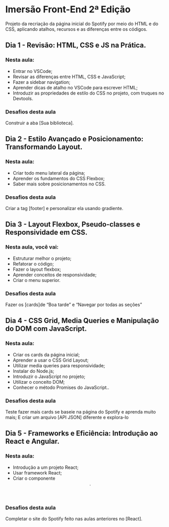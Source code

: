 # Imersão Front-End 2ª Edição
Projeto da recriação da página inicial do Spotify por meio do HTML e do CSS, aplicando atalhos, recursos e as diferenças entre os códigos.

## Dia 1 - Revisão: HTML, CSS e JS na Prática.
### Nesta aula:
- Entrar no VSCode;
- Revisar as diferenças entre HTML, CSS e JavaScript;
- Fazer a sidebar navigation;
- Aprender dicas de atalho no VSCode para escrever HTML;
- Introduzir as propriedades de estilo do CSS no projeto, com truques no Devtools.

### Desafios desta aula
Construir a aba [Sua biblioteca].


## Dia 2 - Estilo Avançado e Posicionamento: Transformando Layout.
### Nesta aula:
- Criar todo menu lateral da página;
- Aprender os fundamentos do CSS Flexbox;
- Saber mais sobre posicionamentos no CSS.

### Desafios desta aula
Criar a tag [footer] e personalizar ela usando gradiente.


## Dia 3 - Layout Flexbox, Pseudo-classes e Responsividade em CSS.

### Nesta aula, você vai:
- Estruturar melhor o projeto;
- Refatorar o código;
- Fazer o layout flexbox;
- Aprender conceitos de responsividade;
- Criar o menu superior.

### Desafios desta aula
Fazer os [cards]de “Boa tarde” e “Navegar por todas as seções”


## Dia 4 - CSS Grid, Media Queries e Manipulação do DOM com JavaScript.

### Nesta aula:
- Criar os cards da página inicial;
- Aprender a usar o CSS Grid Layout;
- Utilizar media queries para responsividade;
- Instalar do Node.js;
- Introduzir o JavaScript no projeto;
- Utilizar o conceito DOM;
- Conhecer o método Promises do JavaScript..

### Desafios desta aula
Teste fazer mais cards se baseie na página do Spotify e aprenda muito mais; E criar um arquivo [API JSON] diferente e explora-lo


## Dia 5 - Frameworks e Eficiência: Introdução ao React e Angular.
### Nesta aula:
- Introdução a um projeto React;
- Usar framework React;
- Criar o componente <Header>.
### Desafios desta aula

Completar o site do Spotify feito nas aulas anteriores no [React].


